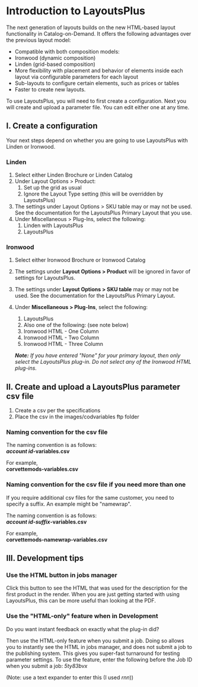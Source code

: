 # Introduction to LayoutsPlus
The next generation of layouts builds on the new HTML-based layout functionality in Catalog-on-Demand. It offers the following advantages over the previous layout model:
* Compatible with both composition models:
 * Ironwood (dynamic composition)
 * Linden (grid-based composition)
* More flexibility with placement and behavior of elements inside each layout via configurable parameters for each layout
* Sub-layouts to configure certain elements, such as prices or tables
* Faster to create new layouts.

To use LayoutsPlus, you will need to first create a configuration. Next you will create and upload a parameter file. You can edit either one at any time.

## I. Create a configuration
Your next steps depend on whether you are going to use LayoutsPlus with Linden or Ironwood.
### Linden
1. Select either Linden Brochure or Linden Catalog
1. Under Layout Options > Product:
    1. Set up the grid as usual
    1. Ignore the Layout Type setting (this will be overridden by LayoutsPlus)
1. The settings under Layout Options > SKU table may or may not be used. See the documentation for the LayoutsPlus Primary Layout that you use.
1. Under Miscellaneous > Plug-Ins, select the following:
    1. Linden with LayoutsPlus
    1. LayoutsPlus

### Ironwood
1. Select either Ironwood Brochure or Ironwood Catalog
1. The settings under **Layout Options > Product** will be ignored in favor of settings for LayoutsPlus.
1. The settings under **Layout Options > SKU table** may or may not be used. See the documentation for the LayoutsPlus Primary Layout.
1. Under **Miscellaneous > Plug-Ins**, select the following:
    1. LayoutsPlus
    1. Also one of the following: (see note below)
      1. Ironwood HTML - One Column
      1. Ironwood HTML - Two Column
      1. Ironwood HTML - Three Column

      **_Note:_** *If you have entered "None" for your primary layout, then only select the LayoutsPlus plug-in. Do not select any of the Ironwood HTML plug-ins.*

## II. Create and upload a LayoutsPlus parameter csv file

1. Create a csv per the specifications
1. Place the csv in the images/codvariables ftp folder

### Naming convention for the csv file
The naming convention is as follows:  
**_account id_-variables.csv**

For example,  
**corvettemods-variables.csv**

### Naming convention for the csv file if you need more than one
If you require additional csv files for the same customer, you need to specify a suffix. An example might be "namewrap".

The naming convention is as follows:  
**_account id_-_suffix_-variables.csv**

For example,  
**corvettemods-namewrap-variables.csv**

## III. Development tips

### Use the HTML button in jobs manager
Click this button to see the HTML that was used for the description for the first product in the render. When you are just getting started with using LayoutsPlus, this can be more useful than looking at the PDF.

### Use the "HTML-only" feature when in Development
Do you want instant feedback on exactly what the plug-in did?  

Then use the HTML-only feature when you submit a job. Doing so allows you to instantly see the HTML in jobs manager, and does not submit a job to the publishing system. This gives you super-fast turnaround for testing parameter settings. To use the feature, enter the following before the Job ID when you submit a job: _5ty83bvx_  

(Note: use a text expander to enter this (I used *rnn*))
